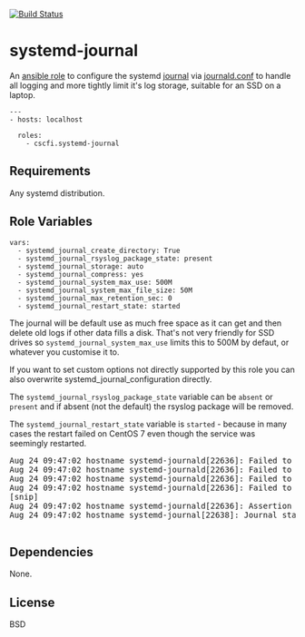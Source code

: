 [![Build Status](https://travis-ci.com/CSCfi/ansible-systemd-journal.svg?branch=master)](https://travis-ci.com/CSCfi/ansible-systemd-journal)

systemd-journal
========

An [ansible role](https://galaxy.ansible.com/cscfi/systemd-journal) to configure
the systemd [journal](https://www.freedesktop.org/software/systemd/man/systemd-journald.service.html)
via [journald.conf](https://www.freedesktop.org/software/systemd/man/journald.conf.html)
to handle all logging and more tightly limit it's log storage, suitable for an
SSD on a laptop.


    ---
    - hosts: localhost

      roles:
        - cscfi.systemd-journal

Requirements
------------

Any systemd distribution.

Role Variables
--------------

    vars:
      - systemd_journal_create_directory: True
      - systemd_journal_rsyslog_package_state: present
      - systemd_journal_storage: auto
      - systemd_journal_compress: yes
      - systemd_journal_system_max_use: 500M
      - systemd_journal_system_max_file_size: 50M
      - systemd_journal_max_retention_sec: 0
      - systemd_journal_restart_state: started

The journal will be default use as much free space as it can get and then delete
old logs if other data fills a disk. That's not very friendly for SSD drives so
`systemd_journal_system_max_use` limits this to 500M by defaut, or whatever you
customise it to.

If you want to set custom options not directly supported by this role you can also overwrite systemd_journal_configuration directly.

The `systemd_journal_rsyslog_package_state` variable can be `absent` or
`present` and if absent (not the default) the rsyslog package will be removed.

The `systemd_journal_restart_state` variable is `started` - because in many cases the restart failed on CentOS 7 even though the service was seemingly restarted.

<pre>
Aug 24 09:47:02 hostname systemd-journald[22636]: Failed to set file attributes: Operation not supported
Aug 24 09:47:02 hostname systemd-journald[22636]: Failed to create new runtime journal: No such file or directory
Aug 24 09:47:02 hostname systemd-journald[22636]: Failed to set file attributes: Operation not supported
Aug 24 09:47:02 hostname systemd-journald[22636]: Failed to set file attributes: Operation not supported
[snip]
Aug 24 09:47:02 hostname systemd-journald[22636]: Assertion 'f' failed at src/journal/journal-file.c:132, function journal_file_close(). Aborting.
Aug 24 09:47:02 hostname systemd-journal[22638]: Journal started

</pre>

Dependencies
------------

None.

License
-------

BSD

